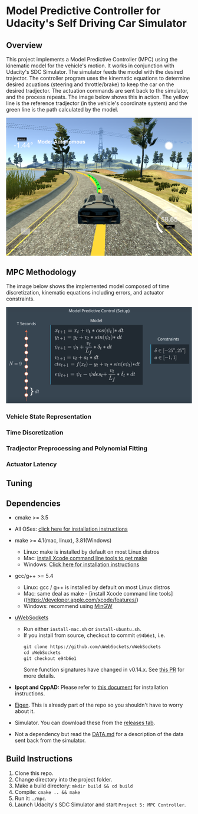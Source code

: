 # Model Predictive Controller for Udacity's Self Driving Car Simulator

[//]: # (Image References)
[image1]: ./images/sim01.png
[image2]: ./images/mpc.png

## Overview

This project implements a Model Predictive Controller (MPC) using the kinematic model for the vehicle's motion. It works in conjunction with Udacity's SDC Simulator. The simulator feeds the model with the desired trajector. The controller program uses the kinematic equations to determine desired acuations (steering and throttle/brake) to keep the car on the desired tradjector. The actuation commands are sent back to the simulator, and the process repeats. The image below shows this in action. The yellow line is the reference tradjector (in the vehicle's coordinate system) and the green line is the path calculated by the model.

![simulation][image1]

## MPC Methodology

The image below shows the implemented model composed of time discretization, kinematic equations including errors, and actuator constraints.

![mpc][image2]

### Vehicle State Representation

### Time Discretization

### Tradjector Preprocessing and Polynomial Fitting

### Actuator Latency

## Tuning

## Dependencies
* cmake >= 3.5
 * All OSes: [click here for installation instructions](https://cmake.org/install/)
* make >= 4.1(mac, linux), 3.81(Windows)
  * Linux: make is installed by default on most Linux distros
  * Mac: [install Xcode command line tools to get make](https://developer.apple.com/xcode/features/)
  * Windows: [Click here for installation instructions](http://gnuwin32.sourceforge.net/packages/make.htm)
* gcc/g++ >= 5.4
  * Linux: gcc / g++ is installed by default on most Linux distros
  * Mac: same deal as make - [install Xcode command line tools]((https://developer.apple.com/xcode/features/)
  * Windows: recommend using [MinGW](http://www.mingw.org/)
* [uWebSockets](https://github.com/uWebSockets/uWebSockets)
  * Run either `install-mac.sh` or `install-ubuntu.sh`.
  * If you install from source, checkout to commit `e94b6e1`, i.e.
    ```
    git clone https://github.com/uWebSockets/uWebSockets
    cd uWebSockets
    git checkout e94b6e1
    ```
    Some function signatures have changed in v0.14.x. See [this PR](https://github.com/udacity/CarND-MPC-Project/pull/3) for more details.

* **Ipopt and CppAD:** Please refer to [this document](https://github.com/udacity/CarND-MPC-Project/blob/master/install_Ipopt_CppAD.md) for installation instructions.
* [Eigen](http://eigen.tuxfamily.org/index.php?title=Main_Page). This is already part of the repo so you shouldn't have to worry about it.
* Simulator. You can download these from the [releases tab](https://github.com/udacity/self-driving-car-sim/releases).
* Not a dependency but read the [DATA.md](./DATA.md) for a description of the data sent back from the simulator.


## Build Instructions

1. Clone this repo.
2. Change directory into the project folder.
3. Make a build directory: `mkdir build && cd build`
4. Compile: `cmake .. && make`
5. Run it: `./mpc`.
6. Launch Udacity's SDC Simulator and start `Project 5: MPC Controller`.

